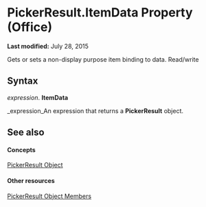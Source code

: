 
# PickerResult.ItemData Property (Office)

 **Last modified:** July 28, 2015

Gets or sets a non-display purpose item binding to data. Read/write

## Syntax

 _expression_. **ItemData**

 _expression_An expression that returns a  **PickerResult** object.


## See also


#### Concepts


 [PickerResult Object](5229d2ad-a32e-a864-9de4-dc651199ff58.md)
#### Other resources


 [PickerResult Object Members](3d04c242-a306-c3f6-34e4-6c5a590a369f.md)
